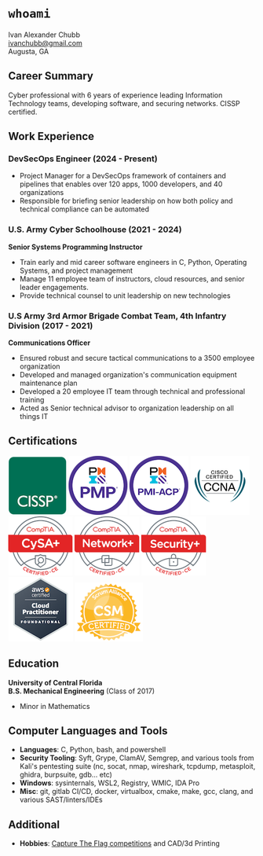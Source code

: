 # `whoami`

Ivan Alexander Chubb<br>
ivanchubb@gmail.com <br>
Augusta, GA

## Career Summary

Cyber professional with 6 years of experience leading Information Technology teams, developing software, and securing networks. CISSP certified. 

## Work Experience

### DevSecOps Engineer (2024 - Present)

- Project Manager for a DevSecOps framework of containers and pipelines that enables over 120 apps, 1000 developers, and 40 organizations
- Responsible for briefing senior leadership on how both policy and technical compliance can be automated

### U.S. Army Cyber Schoolhouse (2021 - 2024)
**Senior Systems Programming Instructor**

- Train early and mid career software engineers in C, Python, Operating Systems, and project management <br>
- Manage 11 employee team of instructors, cloud resources, and senior leader engagements. <br>
- Provide technical counsel to unit leadership on new technologies <br>

### U.S Army 3rd Armor Brigade Combat Team, 4th Infantry Division (2017 - 2021)
**Communications Officer** 

- Ensured robust and secure tactical communications to a 3500 employee organization <br>
- Developed and managed organization's communication equipment maintenance plan <br>
- Developed a 20 employee IT team through technical and professional training <br>
- Acted as Senior technical advisor to organization leadership on all things IT <br>
  
## Certifications
[![CISSP](assets/images/CISSP-119.png)](https://www.credly.com/badges/38235265-6571-48fb-9581-dd6303f9c649/public_url)
[![PMP](assets/images/pmp-200px.png)](https://www.credly.com/badges/c1ca7a42-b69a-4efe-9e45-64381449c046/public_url)
[![PMI-ACP](assets/images/pmi-acp-200px.png)](https://www.credly.com/badges/18a57f81-516c-4532-87fe-d8a6956fc97c/public_url)
[![CCNA](assets/images/ccna-120.png)](https://www.credly.com/badges/cd961607-80ae-49d9-bdeb-b89a06c5b2a7/public_url)
[![CYSA+](assets/images/CYSA-120.png)](https://www.credly.com/badges/ad4fb8e5-5451-455c-a4da-26e00e0dd66e/public_url)
[![Network+](assets/images/net_plus.png)](https://www.credly.com/badges/e1ad677d-0cfd-4261-ba08-9f69d5a6155f/public_url)
[![Security+](assets/images/sec_plus.png)](https://www.credly.com/badges/6582eccb-da3d-4c0d-a86c-3a3da71d701f/public_url)
[![AWS CCP](assets/images/aws_ccp_132px.png)](https://www.credly.com/badges/0e2f8afc-13de-471a-bce4-19549980c727)
[![Certified Scrum Master](assets/images/csm.png)](https://bcert.me/snppspknu)

## Education
**University of Central Florida** <br>
**B.S. Mechanical Engineering** (Class of 2017)

- Minor in Mathematics

## Computer Languages and Tools

- **Languages**: C, Python, bash, and powershell <br>
- **Security Tooling**: Syft, Grype, ClamAV, Semgrep, and various tools from Kali's pentesting suite (nc, socat, nmap, wireshark, tcpdump, metasploit, ghidra, burpsuite, gdb... etc) <br>
- **Windows**: sysinternals, WSL2, Registry, WMIC, IDA Pro <br>
- **Misc**: git, gitlab CI/CD, docker, virtualbox, cmake, make, gcc, clang, and various SAST/linters/IDEs <br>

## Additional
- **Hobbies**: [Capture The Flag competitions](https://github.com/ivanchubb/CTF-Writeups) and CAD/3d Printing